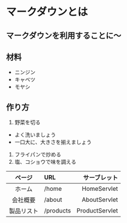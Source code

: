 # マークダウンとは
## マークダウンを利用することに～
## 材料
- ニンジン
- キャベツ
- モヤシ
## 作り方
1. 野菜を切る
 - よく洗いましょう
 - 一口大に、大きさを揃えましょう
1. フライパンで炒める
1. 塩、コショウで味を調える

| ページ | URL | サーブレット |
|:----------:|:----------|---------------:|
| ホーム | /home | HomeServlet |
| 会社概要 | /about | AboutServlet |
| 製品リスト | /products | ProductServlet |